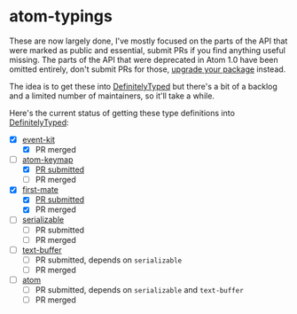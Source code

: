 # atom-typings
These are now largely done, I've mostly focused on the parts of the API that were marked as public
and essential, submit PRs if you find anything useful missing. The parts of the API that were
deprecated in Atom 1.0 have been omitted entirely, don't submit PRs for those,
[upgrade your package](https://atom.io/docs/latest/upgrading-to-1-0-apis-upgrading-your-package)
instead.

The idea is to get these into [DefinitelyTyped](https://github.com/borisyankov/DefinitelyTyped/)
but there's a bit of a backlog and a limited number of maintainers, so it'll take a while.

Here's the current status of getting these type definitions into [DefinitelyTyped](https://github.com/borisyankov/DefinitelyTyped/):
- [x] [event-kit](https://github.com/borisyankov/DefinitelyTyped/tree/master/event-kit)
  - [x] PR merged
- [ ] [atom-keymap](https://github.com/enlight/atom-typings/tree/master/atom-keymap)
  - [x] [PR submitted](https://github.com/borisyankov/DefinitelyTyped/pull/4905)
  - [ ] PR merged
- [x] [first-mate](https://github.com/borisyankov/DefinitelyTyped/tree/master/first-mate)
  - [x] [PR submitted](https://github.com/borisyankov/DefinitelyTyped/pull/4906)
  - [x] PR merged
- [ ] [serializable](https://github.com/enlight/atom-typings/tree/master/serializable)
  - [ ] PR submitted
  - [ ] PR merged
- [ ] [text-buffer](https://github.com/enlight/atom-typings/tree/master/text-buffer)
  - [ ] PR submitted, depends on `serializable`
  - [ ] PR merged
- [ ] [atom](https://github.com/enlight/atom-typings/tree/master/atom)
  - [ ] PR submitted, depends on `serializable` and `text-buffer`
  - [ ] PR merged
